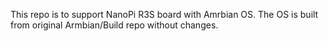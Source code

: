 This repo is to support NanoPi R3S board with Amrbian OS.
The OS is built from original Armbian/Build repo without changes.
